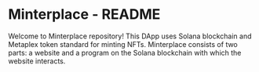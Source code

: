 # Minterplace - README
Welcome to Minterplace repository! This DApp uses Solana blockchain and Metaplex token standard for minting NFTs. 
Minterplace consists of two parts: a website and a program on the Solana blockchain with which the website interacts.
